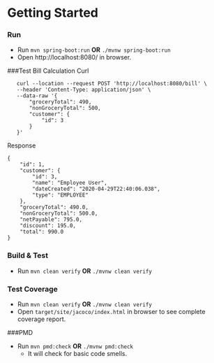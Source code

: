 # Getting Started

### Run
* Run ``mvn spring-boot:run`` **OR**  ``./mvnw spring-boot:run``
* Open http://localhost:8080/ in browser.

###Test Bill Calculation
Curl
```
   curl --location --request POST 'http://localhost:8080/bill' \
   --header 'Content-Type: application/json' \
   --data-raw '{
       "groceryTotal": 490,
       "nonGroceryTotal": 500,
       "customer": {
           "id": 3
       }
   }'
```
Response    
```
{
    "id": 1,
    "customer": {
        "id": 3,
        "name": "Employee User",
        "dateCreated": "2020-04-29T22:40:06.038",
        "type": "EMPLOYEE"
    },
    "groceryTotal": 490.0,
    "nonGroceryTotal": 500.0,
    "netPayable": 795.0,
    "discount": 195.0,
    "total": 990.0
}

```

### Build & Test
* Run ``mvn clean verify`` **OR**  ``./mvnw clean verify``

### Test Coverage
* Run ``mvn clean verify`` **OR**  ``./mvnw clean verify``
* Open ``target/site/jacoco/index.html`` in browser to see complete coverage report.

###PMD
* Run ``mvn pmd:check`` **OR**  ``./mvnw pmd:check``
    - It will check for basic code smells.

